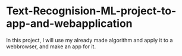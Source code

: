 # Text-Recognision-ML-project-to-app-and-webapplication
In this project, I will use my already made algorithm and apply it to a webbrowser, and make an app for it.
